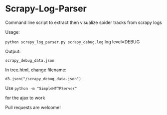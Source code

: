 Scrapy-Log-Parser
=================

Command line script to extract then visualize spider tracks from scrapy logs


Usage:

`python scrapy_log_parser.py scrapy_debug.log`
log level=DEBUG


Output:

`scrapy_debug_data.json`


In tree.html, change filename:

`d3.json("/scrapy_debug_data.json")`


Use `python -m "SimpleHTTPServer"`

for the ajax to work


Pull requests are welcome!
